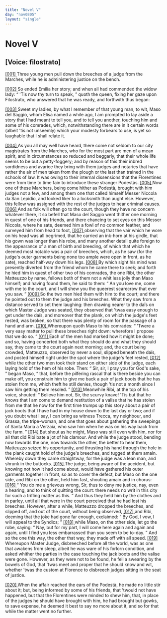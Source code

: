 ```yaml
---
title: "Novel V"
day: "nov0805"
layout: "single"
---
```

<div id="nov0805" type="novella" who="filostrato">
 <h1>
  Novel V
 </h1>
 <p>
  <h2>
   [Voice: filostrato]
  </h2>
 </p>
 <argument>
  <p>
   <a href="{{ site.baseurl }}itDecameron/nov0805#p08050001">
    [001]
   </a>
   Three young men pull down the breeches of a judge from
 the Marches, while he is administering justice on the
 bench.
  </p>
 </argument>
 <div3 type="commentary" who="author">
  <p>
   <a href="{{ site.baseurl }}itDecameron/nov0805#p08050002">
    [002]
   </a>
   So
   ended Emilia her story; and when
	all had commended the
	widow lady:
   <q direct="unspecified">
    'Tis now thy turn to speak,
   </q>
   quoth the queen,
	fixing her gaze upon Filostrato, who answered that he was ready,
	and forthwith thus began:
  </p>
 </div3>
 <div3 type="commentary" who="filostrato">
  <p>
   <a href="{{ site.baseurl }}itDecameron/nov0805#p08050003">
    [003]
   </a>
   Sweet my ladies, by what I remember
	of that young man, to wit, Maso del Saggio, whom Elisa named a
	while ago, I am prompted to lay aside a story that I had meant to
	tell you, and to tell you another, touching him and some of his
	comrades, which, notwithstanding there are in it certain words
	(albeit 'tis not unseemly) which your modesty forbears to use, is yet
	so laughable that I shall relate it.
  </p>
 </div3>
 <p>
  <a href="{{ site.baseurl }}itDecameron/nov0805#p08050004">
   [004]
  </a>
  As you all may well have heard, there come not seldom to our
 city magistrates from the Marches, who for the most part are men
 of a mean spirit, and in circumstances so reduced and beggarly, that
 their whole life seems to be but a petty-foggery; and by reason of
 this their inbred sordidness and avarice they bring with them judges
 and notaries that have rather the air of men taken from the plough
 or the last than trained in the schools of law.
  <note>
   It was owing to their
 internal dissensions that the Florentines were
 from time to time fain to introduce these stranger Podest&agrave;s.
  </note>
  <a href="{{ site.baseurl }}itDecameron/nov0805#p08050005">
   [005]
  </a>
  Now one of these
 Marchers, being come hither as Podest&agrave;, brought with him judges
 not a few, and among them one that called himself Messer Niccola
 da San Lepidio, and looked liker to a locksmith than aught else.
 However, this fellow was assigned with the rest of the judges to
 hear criminal causes.
  <a href="{{ site.baseurl }}itDecameron/nov0805#p08050006">
   [006]
  </a>
  And as folk will often go to the court, though
 they have no concern whatever there, it so befell that Maso del
  Saggio
 went thither one morning in quest of one of his friends, and
 there chancing to set eyes on this Messer Niccola, where he sate,
 deemed him a fowl of no common feather, and surveyed him from
 head to foot,
  <a href="{{ site.baseurl }}itDecameron/nov0805#p08050007">
   [007]
  </a>
  observing that the vair which he wore on his head was
 all begrimed, that he carried an ink-horn at his girdle, that his gown
 was longer than his robe, and many another detail quite foreign to
 the appearance of a man of birth and breeding, of which that which
 he deemed most notable was a pair of breeches, which, as he saw
 (for the judge's outer garments being none too ample were open in
 front, as he sate), reached half-way down his legs.
  <a href="{{ site.baseurl }}itDecameron/nov0805#p08050008">
   [008]
  </a>
  By which sight his
 mind was presently diverted from the friend whom he came there to
 seek; and forth he hied him in quest of other two of his comrades,
 the one Ribi, the other Matteuzzo by name, fellows both of them
 not a whit less jolly than Maso himself; and having found them, he
 said to them:
  <q direct="unspecified">
   An you love me, come with me to the court, and
 I will shew you the queerest scarecrow that ever you saw.
  </q>
  <a href="{{ site.baseurl }}itDecameron/nov0805#p08050009">
   [009]
  </a>
  So the
 two men hied them with him to the court; and there he pointed
 out to them the judge and his breeches. What they saw from a
 distance served to set them laughing: then drawing nearer to the
 da&iuml;s on which Master Judge was seated, they observed that 'twas
 easy enough to get under the da&iuml;s, and moreover that the plank, on
 which the judge's feet rested, was broken, so that there was plenty
 of room for the passage of a hand and arm.
  <a href="{{ site.baseurl }}itDecameron/nov0805#p08050010">
   [010]
  </a>
  Whereupon quoth
 Maso to his comrades:
  <q direct="unspecified">
   'Twere a very easy matter to pull these
 breeches right down: wherefore I propose that we do so.
  </q>
  <a href="{{ site.baseurl }}itDecameron/nov0805#p08050011">
   [011]
  </a>
  Each
 of the men had marked how it might be done; and so, having
 concerted both what they should do and what they should say, they
 came to the court again next morning; and, the court being
 crowded, Matteuzzo, observed by never a soul, slipped beneath the
 da&iuml;s, and posted himself right under the spot where the judge's feet
 rested,
  <a href="{{ site.baseurl }}itDecameron/nov0805#p08050012">
   [012]
  </a>
  while the other two men took their stand on either side of the
 judge, each laying hold of the hem of his robe. Then:
  <q direct="unspecified">
   Sir, sir, I
 pray you for God's sake,
  </q>
  began Maso,
  <q direct="unspecified">
   that, before the pilfering
 rascal
 that is there beside you can make off, you constrain him to give me
 back a pair of jack boots that he has stolen from me, which theft
 he still denies, though 'tis not a month since I saw him getting
 them resoled.
  </q>
  <a href="{{ site.baseurl }}itDecameron/nov0805#p08050013">
   [013]
  </a>
  Meanwhile Ribi, at the top of his voice, shouted:
  <q direct="unspecified">
   Believe him not, Sir, the scurvy knave! 'Tis but that he knows
   that
 I am come to demand restitution of a valise that he has stolen
 from me that he now for the first time trumps up this story about
 a pair of jack boots that I have had in my house down to the last
 day or two; and if you doubt what I say, I can bring as witness
 Trecca, my neighbour, and Grassa, the tripe-woman, and one that
 goes about gathering the sweepings of Santa Maria a Verzaia, who
 saw him when he was on his way back from the farm.
  </q>
  <a href="{{ site.baseurl }}itDecameron/nov0805#p08050014">
   [014]
  </a>
  But shout
 as he might, Maso was still even with him, nor for all that did Ribi
 bate a jot of his clamour. And while the judge stood, bending now
 towards the one, now towards the other, the better to hear them,
 Matteuzzo seized his opportunity, and thrusting his hand through
 the hole in the plank caught hold of the judge's breeches, and tugged
 at them amain. Whereby down they came straightway, for the
 judge was a lean man, and shrunk in the buttocks.
  <a href="{{ site.baseurl }}itDecameron/nov0805#p08050015">
   [015]
  </a>
  The judge,
 being aware of the accident, but knowing not how it had come
 about, would have gathered his outer garments together in front, so
 as to cover the defect, but Maso on the one side, and Ribi on the
 other, held him fast, shouting amain and in chorus:
  <a href="{{ site.baseurl }}itDecameron/nov0805#p08050016">
   [016]
  </a>
  <q direct="unspecified">
   You do me a
 grievous wrong, Sir, thus to deny me justice, nay, even a hearing,
 and to think of quitting the court: there needs no writ in this city
 for such a trifling matter as this.
  </q>
  And thus they held him by the
 clothes and in parley, until all that were in the court perceived that
 he had lost his breeches. However, after a while, Matteuzzo
 dropped the breeches, and slipped off, and out of the court, without
 being observed,
  <a href="{{ site.baseurl }}itDecameron/nov0805#p08050017">
   [017]
  </a>
  and Ribi, deeming that the joke had gone far
 enough, exclaimed:
  <q direct="unspecified">
   By God, I vow, I will appeal to the Syndics;
  </q>
  <a href="{{ site.baseurl }}itDecameron/nov0805#p08050018">
   [018]
  </a>
  while Maso, on the other side, let go the robe, saying:
  <q direct="unspecified">
   Nay,
 but for my part, I will come here again and again and again, until I
 find you less embarrassed than you seem to be to-day.
  </q>
  And so the
 one this way, the other that way, they made off with all speed.
  <a href="{{ site.baseurl }}itDecameron/nov0805#p08050019">
   [019]
  </a>
  Whereupon Master Judge, disbreeched before all the world, was as
 one that awakens from sleep, albeit he was ware of his forlorn
 condition, and asked whither the parties in the case touching the
 jack boots and the valise were gone. However, as they were not
 to be found, he fell a swearing by the bowels of God, that 'twas
 meet and proper that he should know and wit, whether 'twas the
 custom at Florence to disbreech judges sitting in the seat of justice.
 </p>
 <p>
  <a href="{{ site.baseurl }}itDecameron/nov0805#p08050020">
   [020]
  </a>
  When the affair reached the ears of the Podest&agrave;, he made no
  little stir about it; but, being informed by some of his friends, that
 'twould not have happened, but that the Florentines were minded
 to shew him, that, in place of the judges he should have brought
 with him, he had brought but gowks, to save expense, he deemed it
 best to say no more about it, and so for that while the matter went
 no further.
 </p>
</div>